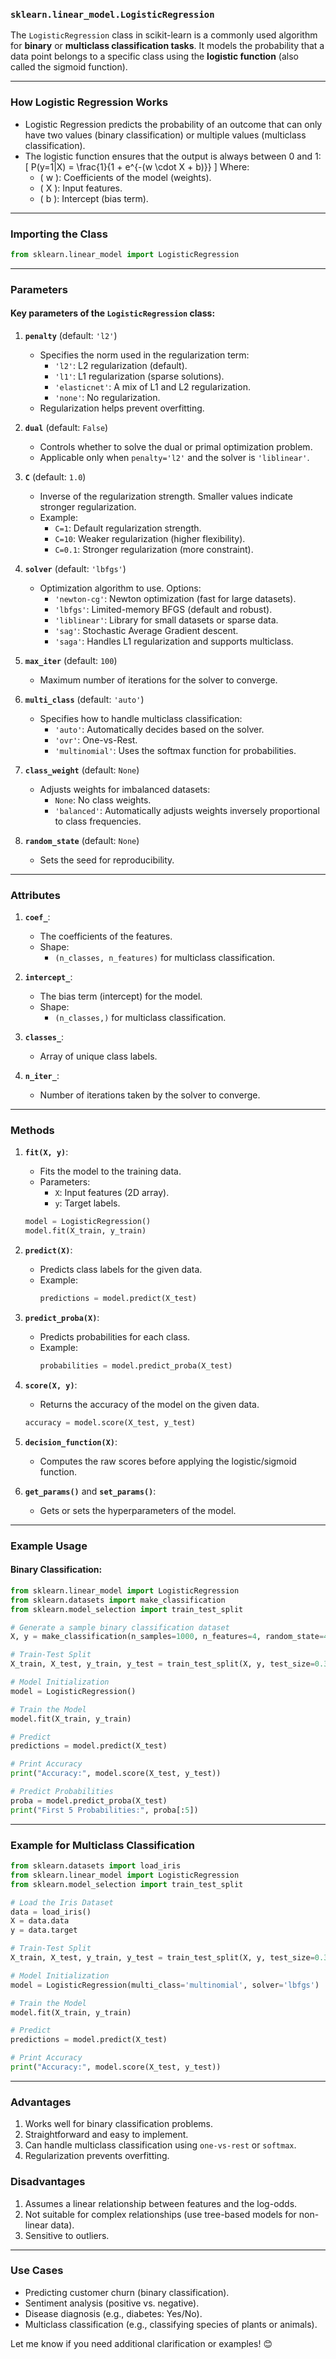 ### **`sklearn.linear_model.LogisticRegression`**

The `LogisticRegression` class in scikit-learn is a commonly used algorithm for **binary** or **multiclass classification tasks**. It models the probability that a data point belongs to a specific class using the **logistic function** (also called the sigmoid function).

---

### **How Logistic Regression Works**
- Logistic Regression predicts the probability of an outcome that can only have two values (binary classification) or multiple values (multiclass classification).
- The logistic function ensures that the output is always between 0 and 1:
  \[
  P(y=1|X) = \frac{1}{1 + e^{-(w \cdot X + b)}}
  \]
  Where:
  - \( w \): Coefficients of the model (weights).
  - \( X \): Input features.
  - \( b \): Intercept (bias term).

---

### **Importing the Class**
```python
from sklearn.linear_model import LogisticRegression
```

---

### **Parameters**
#### Key parameters of the `LogisticRegression` class:

1. **`penalty`** (default: `'l2'`)
   - Specifies the norm used in the regularization term:
     - `'l2'`: L2 regularization (default).
     - `'l1'`: L1 regularization (sparse solutions).
     - `'elasticnet'`: A mix of L1 and L2 regularization.
     - `'none'`: No regularization.
   - Regularization helps prevent overfitting.

2. **`dual`** (default: `False`)
   - Controls whether to solve the dual or primal optimization problem.
   - Applicable only when `penalty='l2'` and the solver is `'liblinear'`.

3. **`C`** (default: `1.0`)
   - Inverse of the regularization strength. Smaller values indicate stronger regularization.
   - Example:
     - `C=1`: Default regularization strength.
     - `C=10`: Weaker regularization (higher flexibility).
     - `C=0.1`: Stronger regularization (more constraint).

4. **`solver`** (default: `'lbfgs'`)
   - Optimization algorithm to use. Options:
     - `'newton-cg'`: Newton optimization (fast for large datasets).
     - `'lbfgs'`: Limited-memory BFGS (default and robust).
     - `'liblinear'`: Library for small datasets or sparse data.
     - `'sag'`: Stochastic Average Gradient descent.
     - `'saga'`: Handles L1 regularization and supports multiclass.

5. **`max_iter`** (default: `100`)
   - Maximum number of iterations for the solver to converge.

6. **`multi_class`** (default: `'auto'`)
   - Specifies how to handle multiclass classification:
     - `'auto'`: Automatically decides based on the solver.
     - `'ovr'`: One-vs-Rest.
     - `'multinomial'`: Uses the softmax function for probabilities.

7. **`class_weight`** (default: `None`)
   - Adjusts weights for imbalanced datasets:
     - `None`: No class weights.
     - `'balanced'`: Automatically adjusts weights inversely proportional to class frequencies.

8. **`random_state`** (default: `None`)
   - Sets the seed for reproducibility.

---

### **Attributes**
1. **`coef_`**:
   - The coefficients of the features.
   - Shape:
     - `(n_classes, n_features)` for multiclass classification.

2. **`intercept_`**:
   - The bias term (intercept) for the model.
   - Shape:
     - `(n_classes,)` for multiclass classification.

3. **`classes_`**:
   - Array of unique class labels.

4. **`n_iter_`**:
   - Number of iterations taken by the solver to converge.

---

### **Methods**

1. **`fit(X, y)`**:
   - Fits the model to the training data.
   - Parameters:
     - `X`: Input features (2D array).
     - `y`: Target labels.

   ```python
   model = LogisticRegression()
   model.fit(X_train, y_train)
   ```

2. **`predict(X)`**:
   - Predicts class labels for the given data.
   - Example:
     ```python
     predictions = model.predict(X_test)
     ```

3. **`predict_proba(X)`**:
   - Predicts probabilities for each class.
   - Example:
     ```python
     probabilities = model.predict_proba(X_test)
     ```

4. **`score(X, y)`**:
   - Returns the accuracy of the model on the given data.

   ```python
   accuracy = model.score(X_test, y_test)
   ```

5. **`decision_function(X)`**:
   - Computes the raw scores before applying the logistic/sigmoid function.

6. **`get_params()`** and **`set_params()`**:
   - Gets or sets the hyperparameters of the model.

---

### **Example Usage**
#### Binary Classification:
```python
from sklearn.linear_model import LogisticRegression
from sklearn.datasets import make_classification
from sklearn.model_selection import train_test_split

# Generate a sample binary classification dataset
X, y = make_classification(n_samples=1000, n_features=4, random_state=42)

# Train-Test Split
X_train, X_test, y_train, y_test = train_test_split(X, y, test_size=0.3, random_state=42)

# Model Initialization
model = LogisticRegression()

# Train the Model
model.fit(X_train, y_train)

# Predict
predictions = model.predict(X_test)

# Print Accuracy
print("Accuracy:", model.score(X_test, y_test))

# Predict Probabilities
proba = model.predict_proba(X_test)
print("First 5 Probabilities:", proba[:5])
```

---

### **Example for Multiclass Classification**
```python
from sklearn.datasets import load_iris
from sklearn.linear_model import LogisticRegression
from sklearn.model_selection import train_test_split

# Load the Iris Dataset
data = load_iris()
X = data.data
y = data.target

# Train-Test Split
X_train, X_test, y_train, y_test = train_test_split(X, y, test_size=0.3, random_state=42)

# Model Initialization
model = LogisticRegression(multi_class='multinomial', solver='lbfgs')

# Train the Model
model.fit(X_train, y_train)

# Predict
predictions = model.predict(X_test)

# Print Accuracy
print("Accuracy:", model.score(X_test, y_test))
```

---

### **Advantages**
1. Works well for binary classification problems.
2. Straightforward and easy to implement.
3. Can handle multiclass classification using `one-vs-rest` or `softmax`.
4. Regularization prevents overfitting.

### **Disadvantages**
1. Assumes a linear relationship between features and the log-odds.
2. Not suitable for complex relationships (use tree-based models for non-linear data).
3. Sensitive to outliers.

---

### **Use Cases**
- Predicting customer churn (binary classification).
- Sentiment analysis (positive vs. negative).
- Disease diagnosis (e.g., diabetes: Yes/No).
- Multiclass classification (e.g., classifying species of plants or animals).

Let me know if you need additional clarification or examples! 😊